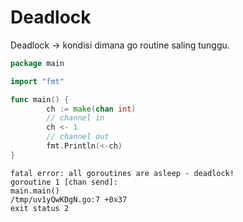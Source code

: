# Deadlock

Deadlock -> kondisi dimana go routine saling tunggu.

```go
package main

import "fmt"

func main() {
        ch := make(chan int)
        // channel in
        ch <- 1
        // channel out
        fmt.Println(<-ch)
}
```

```
fatal error: all goroutines are asleep - deadlock!
goroutine 1 [chan send]:
main.main()
/tmp/uv1yQwKDgN.go:7 +0x37
exit status 2
```
